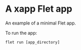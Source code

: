 # A xapp Flet app

An example of a minimal Flet app.

To run the app:

```
flet run [app_directory]
```